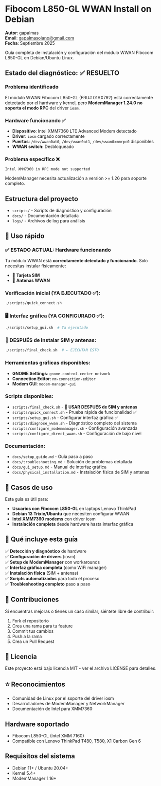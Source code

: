 # Fibocom L850-GL WWAN Install on Debian

**Autor**: gapalmas  
**Email**: gapalmasolano@gmail.com  
**Fecha**: Septiembre 2025

Guía completa de instalación y configuración del módulo WWAN Fibocom L850-GL en Debian/Ubuntu Linux.

## Estado del diagnóstico: ✅ RESUELTO

### Problema identificado
El módulo WWAN Fibocom L850-GL (FRU# 01AX792) está correctamente detectado por el hardware y kernel, pero **ModemManager 1.24.0 no soporta el modo RPC** del driver `iosm`.

### Hardware funcionando ✅
- **Dispositivo**: Intel XMM7360 LTE Advanced Modem detectado
- **Driver**: `iosm` cargado correctamente  
- **Puertos**: `/dev/wwan0at0`, `/dev/wwan0at1`, `/dev/wwan0xmmrpc0` disponibles
- **WWAN switch**: Desbloqueado

### Problema específico ❌
```
Intel XMM7360 in RPC mode not supported
```

ModemManager necesita actualización a versión >= 1.26 para soporte completo.

## Estructura del proyecto
- `scripts/` - Scripts de diagnóstico y configuración
- `docs/` - Documentación detallada
- `logs/` - Archivos de log para análisis

## 🚀 Uso rápido

### ✅ ESTADO ACTUAL: Hardware funcionando
Tu módulo WWAN está **correctamente detectado y funcionando**. Solo necesitas instalar físicamente:
- 📲 **Tarjeta SIM** 
- 📡 **Antenas WWAN**

### Verificación inicial (YA EJECUTADO ✅):
```bash
./scripts/quick_connect.sh
```

### 🖥️ Interfaz gráfica (YA CONFIGURADO ✅):
```bash
./scripts/setup_gui.sh  # Ya ejecutado
```

### 🎯 DESPUÉS de instalar SIM y antenas:
```bash
./scripts/final_check.sh  # ← EJECUTAR ESTO
```

### Herramientas gráficas disponibles:
- **GNOME Settings**: `gnome-control-center network`
- **Connection Editor**: `nm-connection-editor` 
- **Modem GUI**: `modem-manager-gui`

### Scripts disponibles:
- `scripts/final_check.sh` - **🎯 USAR DESPUÉS de SIM y antenas**
- `scripts/quick_connect.sh` - Prueba rápida de funcionalidad ✅
- `scripts/setup_gui.sh` - Configurar interfaz gráfica ✅
- `scripts/diagnose_wwan.sh` - Diagnóstico completo del sistema
- `scripts/configure_modemmanager.sh` - Configuración avanzada
- `scripts/configure_direct_wwan.sh` - Configuración de bajo nivel

### Documentación:
- `docs/setup_guide.md` - Guía paso a paso
- `docs/troubleshooting.md` - Solución de problemas detallada
- `docs/gui_setup.md` - Manual de interfaz gráfica
- `docs/physical_installation.md` - Instalación física de SIM y antenas

## 🎯 Casos de uso

Esta guía es útil para:
- **Usuarios con Fibocom L850-GL** en laptops Lenovo ThinkPad
- **Debian 13 Trixie/Ubuntu** que necesiten configurar WWAN
- **Intel XMM7360 modems** con driver iosm
- **Instalación completa** desde hardware hasta interfaz gráfica

## 🚀 Qué incluye esta guía

✅ **Detección y diagnóstico** de hardware  
✅ **Configuración de drivers** (iosm)  
✅ **Setup de ModemManager** con workarounds  
✅ **Interfaz gráfica completa** (como WiFi manager)  
✅ **Instalación física** (SIM + antenas)  
✅ **Scripts automatizados** para todo el proceso  
✅ **Troubleshooting completo** paso a paso

## 🤝 Contribuciones

Si encuentras mejoras o tienes un caso similar, siéntete libre de contribuir:
1. Fork el repositorio
2. Crea una rama para tu feature
3. Commit tus cambios
4. Push a la rama
5. Crea un Pull Request

## 📄 Licencia

Este proyecto está bajo licencia MIT - ver el archivo LICENSE para detalles.

## ⭐ Reconocimientos

- Comunidad de Linux por el soporte del driver iosm
- Desarrolladores de ModemManager y NetworkManager
- Documentación de Intel para XMM7360

## Hardware soportado
- Fibocom L850-GL (Intel XMM 7160)
- Compatible con Lenovo ThinkPad T480, T580, X1 Carbon Gen 6

## Requisitos del sistema
- Debian 11+ / Ubuntu 20.04+
- Kernel 5.4+
- ModemManager 1.16+